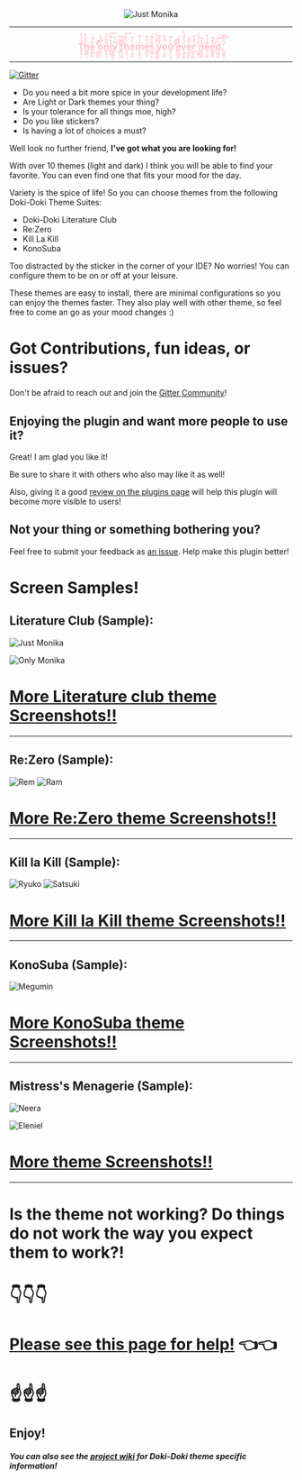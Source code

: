 <div align="center">
    <img src="https://doki.assets.acari.io/misc/logo.png" alt="Just Monika"></img>
</div>

---
<div align="center">
    <h3 style="color: pink;">Ṱ͙̠͔́̈́͐̇h̳̳̗̘͂̇́̊e̮̰̼̮̿́̋͗ ̝͇͎̱̊̚̕͝o͙͈̼̜̓̀̉̀n͚̩̣̣̅̍̐̈́l̻̺̩̠͋̑̎͠y̧̱̘͕̿͐̎͘ ̧͎̹̙̓̅̈́͆t̢͔̩̮́̐̕͠h̨͓͔͉̿́͑͝é̹̙̤̮̀̍̈m̙̥̙̺̋̾͑̊e̳̗̖̩̽͐͆͒s͖̰͎̏̍̓̈́ͅ ͎̻͔͍͗͒̾̀y̢̻̜͎̾̄͒̋o̗̝̮̞͛̿̏͐ǔ̥̜̹̘̓̿̕ ̢̛̫͕͔̎̂́ẻ̲̜̰͙̍̌͑v̜̻̗̥̈́̓̈́̔e̡͚͇̫̎̆̋͑r̺̮͓̳̍̊͗̋ ̻̻̣̹͋͑́̈́ǹ̨̲͚͇̒̆͘e̗͉̫̱͂͑͗̓e̳̬̬͈̓̊̂͘d̪̻̞̮̈͂͠͝.͍͇͍̫̒͆̓͝</h3>
</div>

---
[![Gitter](https://badges.gitter.im/doki-theme-jetbrains/community.svg)](https://gitter.im/doki-theme-jetbrains/community?utm_source=badge&utm_medium=badge&utm_campaign=pr-badge)

-  Do you need a bit more spice in your development life?
-  Are Light or Dark themes your thing?
-  Is your tolerance for all things moe, high?
-  Do you like stickers?
-  Is having a lot of choices a must?

Well look no further friend, **I've got what you are looking for!**

With over 10 themes (light and dark) I think you will be able to find your favorite.
You can even find one that fits your mood for the day.

Variety is the spice of life! So you can choose themes from the following Doki-Doki Theme Suites:

- Doki-Doki Literature Club
- Re:Zero
- Kill La Kill
- KonoSuba

Too distracted by the sticker in the corner of your IDE?
No worries! You can configure them to be on or off at your leisure.

These themes are easy to install, there are minimal configurations so you can enjoy the themes faster.
They also play well with other theme, so feel free to come an go as your mood changes :)

# Got Contributions, fun ideas, or issues?

Don't be afraid to reach out and join the [Gitter Community](https://gitter.im/doki-theme-jetbrains/community?utm_source=share-link&utm_medium=link&utm_campaign=share-link)!

## Enjoying the plugin and want more people to use it?

Great! I am glad you like it!

Be sure to share it with others who also may like it as well!

Also, giving it a good [review on the plugins page](https://plugins.jetbrains.com/plugin/10804-doki-doki-literature-club-theme) will help this plugin will become more visible to users!

## Not your thing or something bothering you?

Feel free to submit your feedback as [an issue](https://github.com/Unthrottled/doki-theme-jetbrains/issues/new).
Help make this plugin better! 

# Screen Samples!

## Literature Club (Sample):

![Just Monika](assets/screenshots/just_monika_code.png)

![Only Monika](assets/screenshots/only_monika_code.png)

# [More Literature club theme Screenshots!!](theme_album.md)

---
## Re:Zero (Sample):

![Rem](assets/screenshots/reZero/rem_code.png)
![Ram](assets/screenshots/reZero/ram_code.png)


# [More Re:Zero theme Screenshots!!](r0_album.md)

---
## Kill la Kill (Sample):

![Ryuko](assets/screenshots/killLaKill/ryuko_code.png)
![Satsuki](assets/screenshots/killLaKill/satsuki_code.png)


# [More Kill la Kill theme Screenshots!!](klk_album.md)

---
## KonoSuba (Sample):

![Megumin](assets/screenshots/konoSuba/megumin_code.png)

# [More KonoSuba theme Screenshots!!](ks_album.md)

---

## Mistress's Menagerie (Sample):

![Neera](assets/screenshots/anthro/neera.png)

![Eleniel](assets/screenshots/anthro/eleniel.png)

# [More theme Screenshots!!](menagerie_album.md)

---
# Is the theme not working? Do things do not work the way you expect them to work?!

# 👇👇👇
# [Please see this page for help!](https://github.com/Unthrottled/doki-theme-jetbrains/wiki/Trouble-Shooting!) 👈👈
# ☝️☝️☝️

Enjoy!
---
##### You can also see the [project wiki](https://github.com/Unthrottled/doki-theme-jetbrains/wiki) for Doki-Doki theme specific information!
